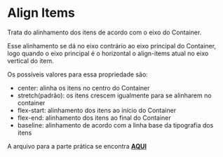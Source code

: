 # Align Items

Trata do alinhamento dos itens de acordo com o eixo do Container.

Esse alinhamento se dá no eixo contrário ao eixo principal do Container, logo quando o eixo principal é o horizontal o align-items atual no eixo vertical do item.

Os possíveis valores para essa propriedade são:
 - center: alinha os itens no centro do Container
 - stretch(padrão): os itens crescem igualmente para se alinharem no container
 - flex-start: alinhamento dos itens ao início do Container
 - flex-end: alinhamento dos itens ao final do Container
 - baseline: alinhamento de acordo com a linha base da tipografia dos itens

A arquivo para a parte prática se encontra [**AQUI**]()